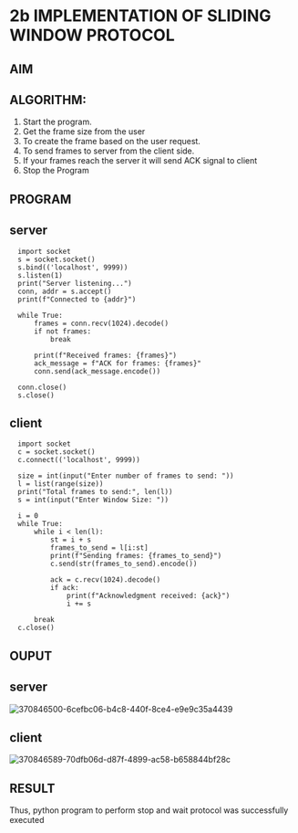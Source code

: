 # 2b IMPLEMENTATION OF SLIDING WINDOW PROTOCOL

## AIM
## ALGORITHM:
1. Start the program.
2. Get the frame size from the user
3. To create the frame based on the user request.
4. To send frames to server from the client side.
5. If your frames reach the server it will send ACK signal to client
6. Stop the Program
## PROGRAM
## server

      import socket
      s = socket.socket()
      s.bind(('localhost', 9999))
      s.listen(1)
      print("Server listening...")
      conn, addr = s.accept()
      print(f"Connected to {addr}")

      while True:
          frames = conn.recv(1024).decode()
          if not frames:
              break

          print(f"Received frames: {frames}")
          ack_message = f"ACK for frames: {frames}"
          conn.send(ack_message.encode())

      conn.close()  
      s.close()  

## client 

      import socket
      c = socket.socket()
      c.connect(('localhost', 9999))

      size = int(input("Enter number of frames to send: "))
      l = list(range(size))  
      print("Total frames to send:", len(l))
      s = int(input("Enter Window Size: "))

      i = 0
      while True:
          while i < len(l):
              st = i + s
              frames_to_send = l[i:st]  
              print(f"Sending frames: {frames_to_send}")
              c.send(str(frames_to_send).encode())  

              ack = c.recv(1024).decode()  
              if ack:
                  print(f"Acknowledgment received: {ack}")
                  i += s  

          break
      c.close()  


## OUPUT

## server
![370846500-6cefbc06-b4c8-440f-8ce4-e9e9c35a4439](https://github.com/user-attachments/assets/1c3b173a-4ab1-43b1-ba27-c487876f5396)

## client 
![370846589-70dfb06d-d87f-4899-ac58-b658844bf28c](https://github.com/user-attachments/assets/e7c72eb9-b40d-49ec-afe7-5068a6ac39aa)


## RESULT
Thus, python program to perform stop and wait protocol was successfully executed
